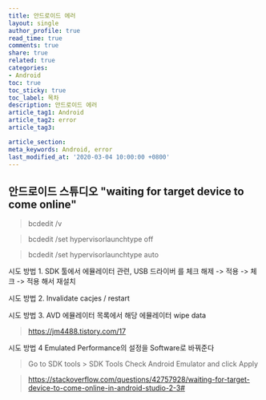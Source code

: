 ```yaml
---
title: 안드로이드 에러
layout: single
author_profile: true
read_time: true
comments: true
share: true
related: true
categories:
- Android
toc: true
toc_sticky: true
toc_label: 목차
description: 안드로이드 에러
article_tag1: Android
article_tag2: error
article_tag3: 

article_section:  
meta_keywords: Android, error
last_modified_at: '2020-03-04 10:00:00 +0800'
---
```


## 안드로이드 스튜디오 "waiting for target device to come online"

 

> bcdedit /v

> bcdedit /set hypervisorlaunchtype off

> bcdedit /set hypervisorlaunchtype auto

시도 방법 1. SDK 툴에서 에뮬레이터 관련, USB 드라이버 를 체크 해제 -> 적용 -> 체크 -> 적용 해서 재설치

시도 방법 2. Invalidate cacjes / restart

시도 방법 3. AVD 에뮬레이터 목록에서 해당 에뮬레이터 wipe data

> https://jm4488.tistory.com/17


시도 방법 4
Emulated Performance의 설정을 Software로 바꿔준다 

> Go to SDK tools > SDK Tools 
Check Android Emulator and click Apply

> https://stackoverflow.com/questions/42757928/waiting-for-target-device-to-come-online-in-android-studio-2-3#
